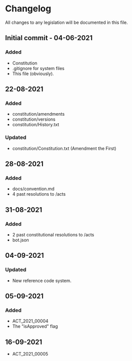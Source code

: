 # Changelog
All changes to any legislation will be documented in this file.

## Initial commit - 04-06-2021
### Added
- Constitution
- .gitignore for system files
- This file (obviously).

## 22-08-2021
### Added
- constitution/amendments
- constitution/versions
- constitution/History.txt
### Updated
- constitution/Constitution.txt (Amendment the First)

## 28-08-2021
### Added
- docs/convention.md
- 4 past resolutions to /acts

## 31-08-2021
### Added
- 2 past constitutional resolutions to /acts
- bot.json

## 04-09-2021
### Updated
- New reference code system.

## 05-09-2021
### Added
- ACT_2021_00004
- The "isApproved" flag

## 16-09-2021
- ACT_2021_00005